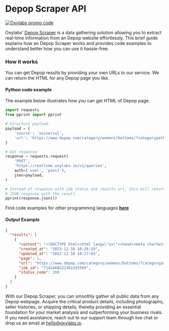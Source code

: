 # Depop Scraper API

[![Oxylabs promo code](https://user-images.githubusercontent.com/129506779/250792357-8289e25e-9c36-4dc0-a5e2-2706db797bb5.png)](https://oxylabs.go2cloud.org/aff_c?offer_id=7&aff_id=877&url_id=112)

Oxylabs’ [Depop Scraper](https://oxylabs.io/products/scraper-api/ecommerce/depop?utm_source=github&utm_medium=repositories&utm_campaign=product) is a data gathering solution allowing you to extract real-time information from an Depop website effortlessly. This brief guide explains how an Depop Scraper works and provides code examples to understand better how you can use it hassle-free.

### How it works

You can get Depop results by providing your own URLs to our service. We can return the HTML for any Depop page you like.

#### Python code example

The example below illustrates how you can get HTML of Depop page.

```python
import requests
from pprint import pprint

# Structure payload.
payload = {
    'source': 'universal',
    'url': 'https://www.depop.com/category/womens/bottoms/?categorypath=womens&categorypath=bottoms'
}

# Get response.
response = requests.request(
    'POST',
    'https://realtime.oxylabs.io/v1/queries',
    auth=('user', 'pass1'),
    json=payload,
)

# Instead of response with job status and results url, this will return the
# JSON response with the result.
pprint(response.json())
```
Find code examples for other programming languages [**here**](https://github.com/oxylabs/depop-scraper/tree/main/code%20examples)

#### Output Example
```json
{
  "results": [
    {
      "content": "<!DOCTYPE html><html lang=\"us\"><head><meta charSet=\"utf-8\"/><meta name=\"viewport\" content=\"width=dev ... </html>",
      "created_at": "2023-12-18 10:26:59",
      "updated_at": "2023-12-18 10:27:03",
      "page": 1,
      "url": "https://www.depop.com/category/womens/bottoms/?categorypath=womens&categorypath=bottoms",
      "job_id": "7142460232361325569",
      "status_code": 200
    }
  ]
}
```
With our Depop Scraper, you can smoothly gather all public data from any Depop webpage. Acquire the critical product details, including photographs, seller histories, or shipping details, thereby providing an essential foundation for your market analysis and outperforming your business rivals. If you need assistance, reach out to our support team through live chat or drop us an email at hello@oxylabs.io.
